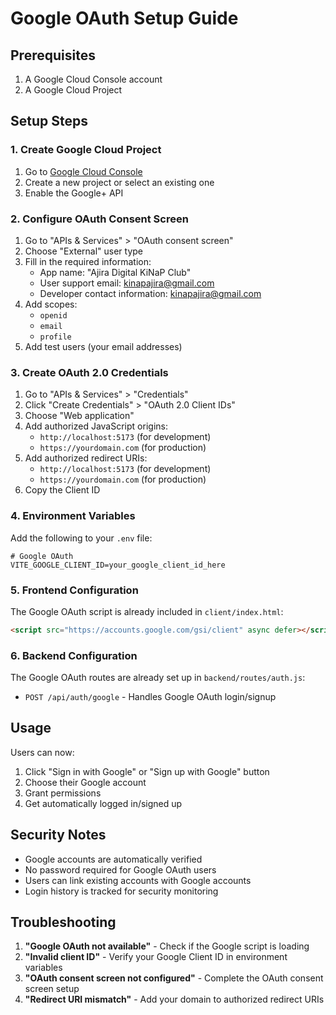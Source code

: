 # Google OAuth Setup Guide

## Prerequisites
1. A Google Cloud Console account
2. A Google Cloud Project

## Setup Steps

### 1. Create Google Cloud Project
1. Go to [Google Cloud Console](https://console.cloud.google.com/)
2. Create a new project or select an existing one
3. Enable the Google+ API

### 2. Configure OAuth Consent Screen
1. Go to "APIs & Services" > "OAuth consent screen"
2. Choose "External" user type
3. Fill in the required information:
   - App name: "Ajira Digital KiNaP Club"
   - User support email: kinapajira@gmail.com
   - Developer contact information: kinapajira@gmail.com
4. Add scopes:
   - `openid`
   - `email`
   - `profile`
5. Add test users (your email addresses)

### 3. Create OAuth 2.0 Credentials
1. Go to "APIs & Services" > "Credentials"
2. Click "Create Credentials" > "OAuth 2.0 Client IDs"
3. Choose "Web application"
4. Add authorized JavaScript origins:
   - `http://localhost:5173` (for development)
   - `https://yourdomain.com` (for production)
5. Add authorized redirect URIs:
   - `http://localhost:5173` (for development)
   - `https://yourdomain.com` (for production)
6. Copy the Client ID

### 4. Environment Variables
Add the following to your `.env` file:

```env
# Google OAuth
VITE_GOOGLE_CLIENT_ID=your_google_client_id_here
```

### 5. Frontend Configuration
The Google OAuth script is already included in `client/index.html`:
```html
<script src="https://accounts.google.com/gsi/client" async defer></script>
```

### 6. Backend Configuration
The Google OAuth routes are already set up in `backend/routes/auth.js`:
- `POST /api/auth/google` - Handles Google OAuth login/signup

## Usage
Users can now:
1. Click "Sign in with Google" or "Sign up with Google" button
2. Choose their Google account
3. Grant permissions
4. Get automatically logged in/signed up

## Security Notes
- Google accounts are automatically verified
- No password required for Google OAuth users
- Users can link existing accounts with Google accounts
- Login history is tracked for security monitoring

## Troubleshooting
1. **"Google OAuth not available"** - Check if the Google script is loading
2. **"Invalid client ID"** - Verify your Google Client ID in environment variables
3. **"OAuth consent screen not configured"** - Complete the OAuth consent screen setup
4. **"Redirect URI mismatch"** - Add your domain to authorized redirect URIs 